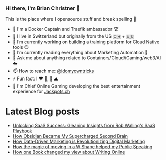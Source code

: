 ### Hi there, I'm Brian Christner 👋
This is the place where I opensource stuff and break spelling :rofl:

- 🐳 I'm a Docker Captain and Traefik ambassador :trophy:
- 📍 I live in Switzerland but originally from the US :switzerland: + :us:
- 🔭 I’m currently working on building a training platform for Cloud Native tools :wink:
- 🌱 I’m currently reading everything about Marketing Automation :book:
- 💬 Ask me about anything related to Containers/Cloud/iGaming/web3/AI :cloud:
- 📫 How to reach me: [@idomyowntricks](https://twitter.com/idomyowntricks)
- ⚡ Fun fact: I :heart: :bicyclist:, :ski: :mountain:
- 🎰 I'm Chief Online Gaming developing the best entertainment experience for [Jackpots.ch](https://www.jackpots.ch/)

# Latest Blog posts
<!-- BLOG-POST-LIST:START -->
- [Unlocking SaaS Success: Gleaning Insights from Rob Walling&#39;s SaaS Playbook](https://brianchristner.io/unlocking-saas-success-gleaning-insights-from-rob-wallings-saas-playbook/)
- [How Obsidian Became My Supercharged Second Brain](https://brianchristner.io/how-obsidian-became-my-supercharged-second-brain/)
- [How Data-Driven Marketing is Revolutionizing Digital Marketing](https://brianchristner.io/how-data-driven-marketing-is-revolutionizing-digital-marketing/)
- [How the magic of moving in a W Shape helped my Public Speaking](https://brianchristner.io/how-the-magic-of-moving-in-a-w-shape-helped-my-public-speaking/)
- [How one Book changed my view about Writing Online](https://brianchristner.io/how-one-book-changed-my-view-about-writing-online/)
<!-- BLOG-POST-LIST:END -->
